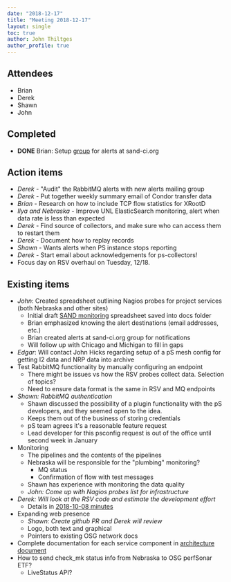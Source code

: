 ```yaml
---
date: "2018-12-17"
title: "Meeting 2018-12-17"
layout: single
toc: true
author: John Thiltges
author_profile: true
---
```


Attendees
---------
- Brian
- Derek
- Shawn
- John

Completed
---------

- **DONE** Brian: Setup [group](https://groups.google.com/a/sand-ci.org/forum/#!forum/alerts) for alerts at sand-ci.org

Action items
------------

- *Derek* - "Audit" the RabbitMQ alerts with new alerts mailing group
- *Derek* - Put together weekly summary email of Condor transfer data
- *Brian* - Research on how to include TCP flow statistics for XRootD
- *Ilya and Nebraska* - Improve UNL ElasticSearch monitoring, alert when data rate is less than expected
- *Derek* -  Find source of collectors, and make sure who can access them to restart them
- *Derek* - Document how to replay records
- *Shawn* - Wants alerts when PS instance stops reporting
- *Derek* - Start email about acknowledgements for ps-collectors!
- Focus day on RSV overhaul on Tuesday, 12/18.

Existing items
--------------
- *John*: Created spreadsheet outlining Nagios probes for project services (both Nebraska and other sites)
    - Initial draft [SAND monitoring](https://docs.google.com/spreadsheets/d/119j4BVa4WEWGcRX7knC_yZSlj358otqU4i6f94djXLg) spreadsheet saved into docs folder
    - Brian emphasized knowing the alert destinations (email addresses, etc.)
    - Brian created alerts at sand-ci.org group for notifications
    - Will follow up with Chicago and Michigan to fill in gaps
- *Edgar*: Will contact John Hicks regarding setup of a pS mesh config for getting I2 data and NRP data into archive
- Test RabbitMQ functionality by manually configuring an endpoint
    - There might be issues vs how the RSV probes collect data.
      Selection of topics?
    - Need to ensure data format is the same in RSV and MQ endpoints
- *Shawn: RabbitMQ authentication*
    - Shawn discussed the possibility of a plugin functionality with the pS
      developers, and they seemed open to the idea.
    - Keeps them out of the business of storing credentials
    - pS team agrees it's a reasonable feature request
    - Lead developer for this psconfig request is out of the office until second week in January
- Monitoring
    - The pipelines and the contents of the pipelines
    - Nebraska will be responsible for the "plumbing" monitoring?
        - MQ status
        - Confirmation of flow with test messages
    - Shawn has experience with monitoring the data quality
    - *John: Come up with Nagios probes list for infrastructure*
- *Derek: Will look at the RSV code and estimate the development effort*
    - Details in [2018-10-08 minutes](/meetings/20181008)
- Expanding web presence
  - *Shawn: Create github PR and Derek will review*
  - Logo, both text and graphical
  - Pointers to existing OSG network docs
- Complete documentation for each service component in [architecture document](https://docs.google.com/document/d/1Zy27YC3Hg5_1he8Wehg2IR91PHmaduTLbieA_TrvbVU)
- How to send check_mk status info from Nebraska to OSG perfSonar ETF?
    - LiveStatus API?
